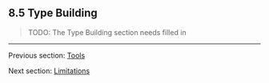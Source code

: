 ## 8.5 Type Building

>TODO: The Type Building section needs filled in

---

Previous section: [Tools](8.4-Tools.md)

Next section: [Limitations](8.6-Limitations.md)